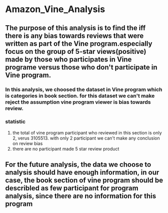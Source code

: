 # Amazon_Vine_Analysis
## The purpose of this analysis is to find the iff there is any bias towards reviews that were written as part of the Vine program.especially focus on the group of 5-star views(positive) made by those who participates in Vine programe versus those who don't participate in Vine program.
### In this analysis, we choosed the dataset in Vine program which is categories in book section. for this dataset we can't make reject the assumption vine program viewer is bias towards review.
### statistic
1.    the total of vine program participant who reviewed  in this section is only 2, verus 3105513. with only 2 participant we can't make any conclusion on review bias
2.    there are no participant made 5 star review product

## For the future analysis, the data we choose to analysis should have enough information, in our case, the book section of vine program should be describled as few participant for program analysis, since there are no information for this program
